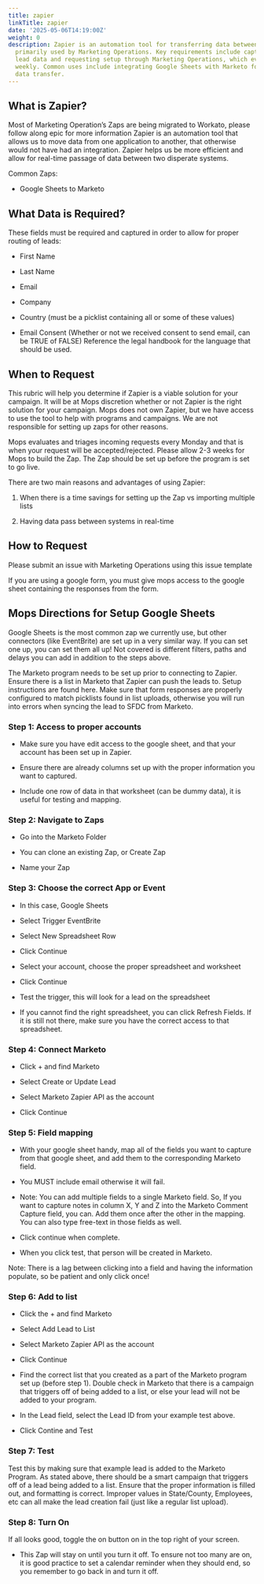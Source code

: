 ```yaml
---
title: zapier
linkTitle: zapier
date: '2025-05-06T14:19:00Z'
weight: 0
description: Zapier is an automation tool for transferring data between applications,
  primarily used by Marketing Operations. Key requirements include capturing essential
  lead data and requesting setup through Marketing Operations, which evaluates requests
  weekly. Common uses include integrating Google Sheets with Marketo for real-time
  data transfer.
---
```



<!-- Unsupported block type: image -->

## What is Zapier?

Most of Marketing Operation’s Zaps are being migrated to Workato, please follow along epic for more information Zapier is an automation tool that allows us to move data from one application to another, that otherwise would not have had an integration. Zapier helps us be more efficient and allow for real-time passage of data between two disperate systems.

Common Zaps:

- Google Sheets to Marketo

## What Data is Required?

These fields must be required and captured in order to allow for proper routing of leads:

- First Name

- Last Name

- Email

- Company

- Country (must be a picklist containing all or some of these values)

- Email Consent (Whether or not we received consent to send email, can be TRUE of FALSE) Reference the legal handbook for the language that should be used.

## When to Request

This rubric will help you determine if Zapier is a viable solution for your campaign. It will be at Mops discretion whether or not Zapier is the right solution for your campaign. Mops does not own Zapier, but we have access to use the tool to help with programs and campaigns. We are not responsible for setting up zaps for other reasons.

Mops evaluates and triages incoming requests every Monday and that is when your request will be accepted/rejected. Please allow 2-3 weeks for Mops to build the Zap. The Zap should be set up before the program is set to go live.

There are two main reasons and advantages of using Zapier:

1. When there is a time savings for setting up the Zap vs importing multiple lists

1. Having data pass between systems in real-time

<!-- Unsupported block type: table -->

## How to Request

Please submit an issue with Marketing Operations using this issue template

If you are using a google form, you must give mops access to the google sheet containing the responses from the form.

## Mops Directions for Setup Google Sheets

Google Sheets is the most common zap we currently use, but other connectors (like EventBrite) are set up in a very similar way. If you can set one up, you can set them all up! Not covered is different filters, paths and delays you can add in addition to the steps above.

The Marketo program needs to be set up prior to connecting to Zapier. Ensure there is a list in Marketo that Zapier can push the leads to. Setup instructions are found here. Make sure that form responses are properly configured to match picklists found in list uploads, otherwise you will run into errors when syncing the lead to SFDC from Marketo.

### Step 1: Access to proper accounts

- Make sure you have edit access to the google sheet, and that your account has been set up in Zapier.

- Ensure there are already columns set up with the proper information you want to captured.

- Include one row of data in that worksheet (can be dummy data), it is useful for testing and mapping.

### Step 2: Navigate to Zaps

- Go into the Marketo Folder

- You can clone an existing Zap, or Create Zap

- Name your Zap

### Step 3: Choose the correct App or Event

- In this case, Google Sheets

- Select Trigger EventBrite

- Select New Spreadsheet Row

- Click Continue

- Select your account, choose the proper spreadsheet and worksheet

- Click Continue

- Test the trigger, this will look for a lead on the spreadsheet

- If you cannot find the right spreadsheet, you can click Refresh Fields. If it is still not there, make sure you have the correct access to that spreadsheet.

### Step 4: Connect Marketo

- Click + and find Marketo

- Select Create or Update Lead

- Select Marketo Zapier API as the account

- Click Continue

### Step 5: Field mapping

- With your google sheet handy, map all of the fields you want to capture from that google sheet, and add them to the corresponding Marketo field.

- You MUST include email otherwise it will fail.

- Note: You can add multiple fields to a single Marketo field. So, If you want to capture notes in column X, Y and Z into the Marketo Comment Capture field, you can. Add them once after the other in the mapping. You can also type free-text in those fields as well.

- Click continue when complete.

- When you click test, that person will be created in Marketo.

Note: There is a lag between clicking into a field and having the information populate, so be patient and only click once!

### Step 6: Add to list

- Click the + and find Marketo

- Select Add Lead to List

- Select Marketo Zapier API as the account

- Click Continue

- Find the correct list that you created as a part of the Marketo program set up (before step 1). Double check in Marketo that there is a campaign that triggers off of being added to a list, or else your lead will not be added to your program.

- In the Lead field, select the Lead ID from your example test above.

- Click Contine and Test

### Step 7: Test

Test this by making sure that example lead is added to the Marketo Program. As stated above, there should be a smart campaign that triggers off of a lead being added to a list. Ensure that the proper information is filled out, and formatting is correct. Improper values in State/County, Employees, etc can all make the lead creation fail (just like a regular list upload).

### Step 8: Turn On

If all looks good, toggle the on button on in the top right of your screen.

- This Zap will stay on until you turn it off. To ensure not too many are on, it is good practice to set a calendar reminder when they should end, so you remember to go back in and turn it off.